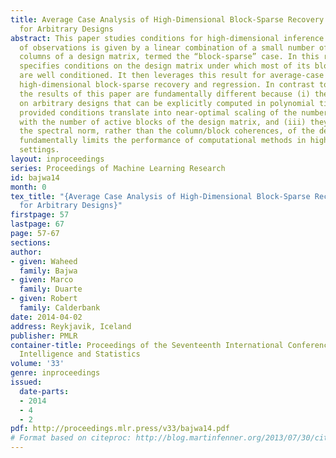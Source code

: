 ```yaml
---
title: Average Case Analysis of High-Dimensional Block-Sparse Recovery and Regression
  for Arbitrary Designs
abstract: This paper studies conditions for high-dimensional inference when the set
  of observations is given by a linear combination of a small number of groups of
  columns of a design matrix, termed the “block-sparse” case. In this regard, it first
  specifies conditions on the design matrix under which most of its block submatrices
  are well conditioned. It then leverages this result for average-case analysis of
  high-dimensional block-sparse recovery and regression. In contrast to earlier works,
  the results of this paper are fundamentally different because (i) they provide conditions
  on arbitrary designs that can be explicitly computed in polynomial time, (ii) the
  provided conditions translate into near-optimal scaling of the number of observations
  with the number of active blocks of the design matrix, and (iii) they suggest that
  the spectral norm, rather than the column/block coherences, of the design matrix
  fundamentally limits the performance of computational methods in high-dimensional
  settings.
layout: inproceedings
series: Proceedings of Machine Learning Research
id: bajwa14
month: 0
tex_title: "{Average Case Analysis of High-Dimensional Block-Sparse Recovery and Regression
  for Arbitrary Designs}"
firstpage: 57
lastpage: 67
page: 57-67
sections: 
author:
- given: Waheed
  family: Bajwa
- given: Marco
  family: Duarte
- given: Robert
  family: Calderbank
date: 2014-04-02
address: Reykjavik, Iceland
publisher: PMLR
container-title: Proceedings of the Seventeenth International Conference on Artificial
  Intelligence and Statistics
volume: '33'
genre: inproceedings
issued:
  date-parts:
  - 2014
  - 4
  - 2
pdf: http://proceedings.mlr.press/v33/bajwa14.pdf
# Format based on citeproc: http://blog.martinfenner.org/2013/07/30/citeproc-yaml-for-bibliographies/
---
```

